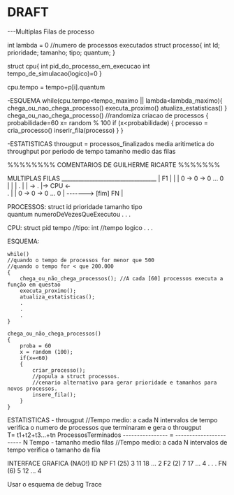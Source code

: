 DRAFT
=========

---Multiplas Filas de processo

int lambda = 0 //numero de processos executados
struct processo{
	int Id;
	prioridade;
	tamanho;
	tipo;
	quantum;
}

struct cpu{
	int pid_do_processo_em_execucao
	int tempo_de_simulacao(logico)=0
}

cpu.tempo = tempo+p[i].quantum


-ESQUEMA
while(cpu.tempo<tempo_maximo || lambda<lambda_maximo){
	chega_ou_nao_chega_processo()
	executa_proximo()
	atualiza_estatisticas()
	}
chega_ou_nao_chega_processo() //randomiza criacao de processos
{
	probabilidade=60
	x= random % 100
	if (x<probabilidade)
	{
		processo = cria_processo()
		inserir_fila(processo)
	}
}

-ESTATISTICAS
througput = processos_finalizados
media aritimetica do throughput por periodo de tempo
tamanho medio das filas


%%%%%%%% COMENTARIOS DE GUILHERME RICARTE %%%%%%% 

MULTIPLAS FILAS
    __________________________________
   |	F1		     |	      |
   |	0 -> 0 -> 0 ... 0    |	      |
   |	.		     |        |
   ->	.		     |-> CPU <-  
	.		     |    |
	0 -> 0 -> 0 ... 0    |	  -------> [fim]
	FN		     |


PROCESSOS:
	struct
		id
		prioridade
		tamanho
		tipo	
		quantum
		numeroDeVezesQueExecutou
		.
		.
		.

CPU:
	struct
		pid
		tempo
			//tipo: int
			//tempo logico
		.
		.
		.

ESQUEMA:

	while()
	//quando o tempo de processos for menor que 500
	//quando o tempo for < que 200.000
	{
		chega_ou_não_chega_processos(); //A cada [60] processos executa a função em questao
		executa_proximo();
		atualiza_estatisticas();
		.
		.
		.
	}
	
	chega_ou_não_chega_processos()
	{
		proba = 60
		x = random (100);
		if(x=<60)
		{
			criar_processo(); 
			//popula a struct processos.
			//cenario alternativo para gerar prioridade e tamanhos para novos processos.
			insere_fila();
		}
	}


ESTATISTICAS
	- througput //Tempo medio: a cada N intervalos de tempo verifica o numero de processos que terminaram e gera o througput                       
	 	  T= t1+t2+t3...+tn		ProcessosTerminados
		    ----------------     =    -----------------------
                           N				Tempo
	- tamanho medio filas //Tempo medio: a cada N intervalos de tempo verifica o tamanho da fila


INTERFACE GRAFICA (NAO!)
       	ID  NP
	F1 (25) 3 11 18 ... 2
	F2 (2)   7 17 ... 4
	.
	.
	.
	FN (6)   5 12 ... 4


Usar o esquema de debug Trace



		
	

	











